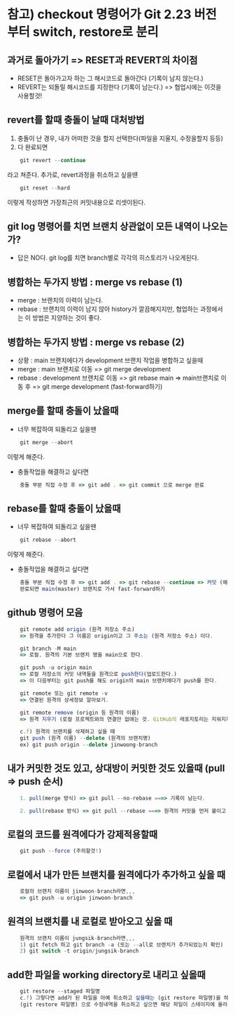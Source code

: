# 참고) checkout 명령어가 Git 2.23 버전부터 switch, restore로 분리

## 과거로 돌아가기 => RESET과 REVERT의 차이점

- RESET은 돌아가고자 하는 그 해시코드로 돌아간다 (기록이 남지 않는다.)
- REVERT는 되돌릴 해시코드를 지정한다 (기록이 남는다.) => 협업시에는 이것을 사용할것!

## revert를 할때 충돌이 날때 대처방법

1. 충돌이 난 경우, 내가 어떠한 것을 할지 선택한다(파일을 지울지, 수정을할지 등등) 
2. 다 완료되면 
```js
    git revert --continue
```
라고 쳐준다. 추가로, revert과정을 취소하고 싶을떈
```js
    git reset --hard
```
이렇게 작성하면 가장최근의 커밋내용으로 리셋이된다.

## git log 명령어를 치면 브랜치 상관없이 모든 내역이 나오는가?

- 답은 NO다. git log를 치면 branch별로 각각의 히스토리가 나오게된다.
## 병합하는 두가지 방법 : merge vs rebase (1)

- merge : 브랜치의 이력이 남는다.
- rebase : 브랜치의 이력이 남지 않아 history가 깔끔해지지만, 협업하는 과정에서는 이 방법은 지양하는 것이 좋다.

## 병합하는 두가지 방법 : merge vs rebase (2)
- 상황 : main 브랜치에다가 development 브랜치 작업을 병합하고 싶을때
- merge : main 브랜치로 이동 => git merge development 
- rebase : development 브랜치로 이동 => git rebase main => main브랜치로 이동 후 => git merge development (fast-forward하기)

## merge를 할때 충돌이 났을때
- 너무 복잡하여 되돌리고 싶을땐
```js
    git merge --abort
```
이렇게 해준다.

- 충돌작업을 해결하고 싶다면
```js
    충돌 부분 직접 수정 후 => git add . => git commit 으로 merge 완료
```

## rebase를 할때 충돌이 났을때
- 너무 복잡하여 되돌리고 싶을땐
```js
    git rebase --abort
```
이렇게 해준다.

- 충돌작업을 해결하고 싶다면
```js
    충돌 부분 직접 수정 후 => git add . => git rebase --continue => 커밋 (해결할때까지 처음부터 반복)
    완료되면 main(master) 브랜치로 가서 fast-forward하기
```

## github 명령어 모음
```js
    git remote add origin (원격 저장소 주소)
    => 원격을 추가한다 그 이름은 origin이고 그 주소는 (원격 저장소 주소) 이다.
```
```js
    git branch -M main 
    => 로컬, 원격의 기본 브랜치 명을 main으로 한다.
```
```js
    git push -u origin main
    => 로컬 저장소의 커밋 내역들을 원격으로 push한다(업로드한다.)
    => 이 다음부터는 git push를 해도 origin의 main 브랜치에다가 push를 한다.
```
```js
    git remote 또는 git remote -v
    => 연결된 원격의 상세정보 알아보기.
```
```js
    git remote remove (origin 등 원격의 이름)
    => 원격 지우기 (로컬 프로젝트와의 연결만 없애는 것. GitHub의 레포지토리는 지워지지 않음)

    c.f) 원격의 브랜치를 삭제하고 싶을 때
    git push (원격 이름) --delete (원격의 브랜치명)
    ex) git push origin --delete jinwoong-branch
```
## 내가 커밋한 것도 있고, 상대방이 커밋한 것도 있을때 (pull => push 순서)
```js
    1. pull(merge 방식) => git pull --no-rebase ===> 기록이 남는다.

    2. pull(rebase 방식) => git pull --rebase ===> 원격의 커밋을 먼저 붙이고 그다음 내 커밋을 뒤에다가 붙인다. 기록이 남지 않는다.
```
## 로컬의 코드를 원격에다가 강제적용할때
```js
    git push --force (주의할것!)
```
## 로컬에서 내가 만든 브랜치를 원격에다가 추가하고 싶을 때
```js
    로컬의 브랜치 이름이 jinwoon-branch라면,,,
    => git push -u origin jinwoon-branch
```
## 원격의 브랜치를 내 로컬로 받아오고 싶을 때
```js
    원격의 브랜치 이름이 jungsik-branch라면,,,
    1) git fetch 하고 git branch -a (또는 --all로 브랜치가 추가되었는지 확인)
    2) git switch -t origin/jungsik-branch
```
## add한 파일을 working directory로 내리고 싶을때
```js
    git restore --staged 파일명
    c.f) 그렇다면 add가 된 파일을 아예 취소하고 싶을때는 (git restore 파일명)을 하면 되지 않을까? => 답은 NO.
    (git restore 파일명) 으로 수정내역을 취소하고 싶으면 해당 파일이 스테이지에 올라가 있으면 안된다. 하지만 번거롭게 이렇게 하기보다는 GUI형식을 이용하자.
```



